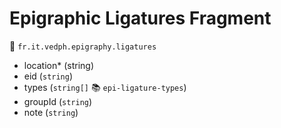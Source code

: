 # Epigraphic Ligatures Fragment

🔑 `fr.it.vedph.epigraphy.ligatures`

- location\* (string)
- eid (`string`)
- types (`string[]` 📚 `epi-ligature-types`)
- groupId (`string`)
- note (`string`)
